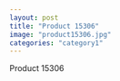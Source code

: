 ```yaml
---
layout: post
title: "Product 15306"
image: "product15306.jpg"
categories: "category1"
---
```

Product 15306
